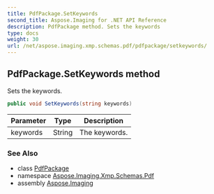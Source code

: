 ```yaml
---
title: PdfPackage.SetKeywords
second_title: Aspose.Imaging for .NET API Reference
description: PdfPackage method. Sets the keywords
type: docs
weight: 30
url: /net/aspose.imaging.xmp.schemas.pdf/pdfpackage/setkeywords/
---
```

## PdfPackage.SetKeywords method

Sets the keywords.

```csharp
public void SetKeywords(string keywords)
```

| Parameter | Type | Description |
| --- | --- | --- |
| keywords | String | The keywords. |

### See Also

* class [PdfPackage](../)
* namespace [Aspose.Imaging.Xmp.Schemas.Pdf](../../pdfpackage/)
* assembly [Aspose.Imaging](../../../)


